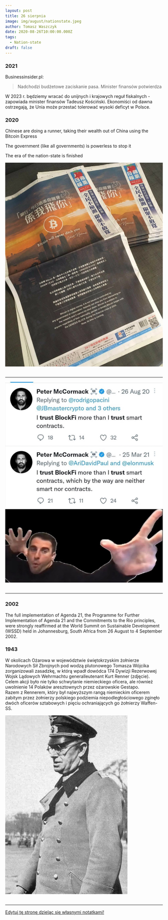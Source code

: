 ```yaml
---
layout: post
title: 26 sierpnia
image: img/august/nationstate.jpeg
author: Tomasz Waszczyk
date: 2020-08-26T10:00:00.000Z
tags:
  - Nation-state
draft: false  
---
```


### 2021

Businessinsider.pl:

> Nadchodzi budżetowe zaciskanie pasa. Minister finansów potwierdza

W 2023 r. będziemy wracać do unijnych i krajowych reguł fiskalnych - zapowiada minister finansów Tadeusz Kościński. Ekonomiści od dawna ostrzegają, że Unia może przestać tolerować wysoki deficyt w Polsce.

### 2020

Chinese are doing a runner, taking their wealth out of China using the Bitcoin Express

The government (like all governments) is powerless to stop it

The era of the nation-state is finished

<img src="./img/august/nationstate.jpeg"><br><br>

---

<img src="./img/august/blockfi.jpeg"><br><br>

---

### 2002

The full implementation of Agenda 21, the Programme for Further Implementation of Agenda 21 and the Commitments to the Rio principles, were strongly reaffirmed at the World Summit on Sustainable Development (WSSD) held in Johannesburg, South Africa from 26 August to 4 September 2002.

### 1943

W okolicach Ożarowa w województwie świętokrzyskim żołnierze Narodowych Sił Zbrojnych pod  wodzą plutonowego Tomasza  Wójcika zorganizowali zasadzkę, w którą wpadł dowódca 174 Dywizji Rezerwowej Wojsk Lądowych Wehrmachtu generalleutenant Kurt Renner (zdjęcie). Celem akcji było nie tylko schwytanie niemieckiego oficera, ale również uwolnienie 14 Polaków aresztownych przez ożarowskie Gestapo.  
Razem z Rennerem, który był najwyższym rangą niemieckim oficerem zabitym przez żołnierzy polskiego podziemia niepodległościowego zginęło dwóch oficerów sztabowych i pięciu ochraniających go żołnierzy Waffen-SS.

<img src="./img/august/kurt.jpg"><br><br>

---

<a href="https://github.com/TomaszWaszczyk/historia.waszczyk.com/edit/master/src/content/august-26.md" target="_blank">Edytuj tę stronę dzieląc się własnymi notatkami!</a>
